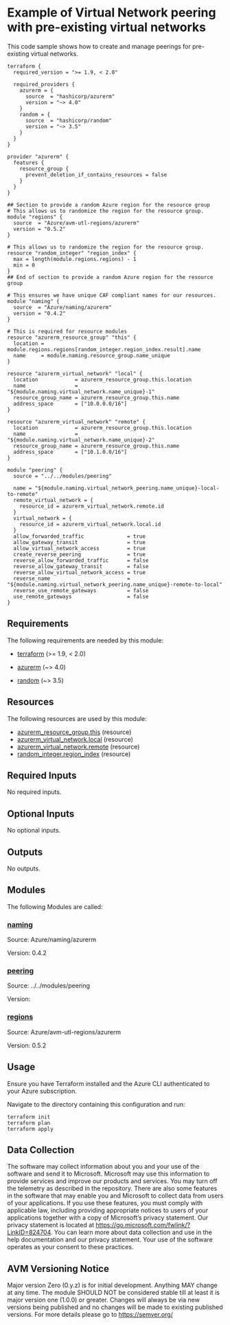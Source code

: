 <!-- BEGIN_TF_DOCS -->
# Example of Virtual Network peering with pre-existing virtual networks

This code sample shows how to create and manage peerings for pre-existing virtual networks.

```hcl
terraform {
  required_version = ">= 1.9, < 2.0"

  required_providers {
    azurerm = {
      source  = "hashicorp/azurerm"
      version = "~> 4.0"
    }
    random = {
      source  = "hashicorp/random"
      version = "~> 3.5"
    }
  }
}

provider "azurerm" {
  features {
    resource_group {
      prevent_deletion_if_contains_resources = false
    }
  }
}

## Section to provide a random Azure region for the resource group
# This allows us to randomize the region for the resource group.
module "regions" {
  source  = "Azure/avm-utl-regions/azurerm"
  version = "0.5.2"
}

# This allows us to randomize the region for the resource group.
resource "random_integer" "region_index" {
  max = length(module.regions.regions) - 1
  min = 0
}
## End of section to provide a random Azure region for the resource group

# This ensures we have unique CAF compliant names for our resources.
module "naming" {
  source  = "Azure/naming/azurerm"
  version = "0.4.2"
}

# This is required for resource modules
resource "azurerm_resource_group" "this" {
  location = module.regions.regions[random_integer.region_index.result].name
  name     = module.naming.resource_group.name_unique
}

resource "azurerm_virtual_network" "local" {
  location            = azurerm_resource_group.this.location
  name                = "${module.naming.virtual_network.name_unique}-1"
  resource_group_name = azurerm_resource_group.this.name
  address_space       = ["10.0.0.0/16"]
}

resource "azurerm_virtual_network" "remote" {
  location            = azurerm_resource_group.this.location
  name                = "${module.naming.virtual_network.name_unique}-2"
  resource_group_name = azurerm_resource_group.this.name
  address_space       = ["10.1.0.0/16"]
}

module "peering" {
  source = "../../modules/peering"

  name = "${module.naming.virtual_network_peering.name_unique}-local-to-remote"
  remote_virtual_network = {
    resource_id = azurerm_virtual_network.remote.id
  }
  virtual_network = {
    resource_id = azurerm_virtual_network.local.id
  }
  allow_forwarded_traffic              = true
  allow_gateway_transit                = true
  allow_virtual_network_access         = true
  create_reverse_peering               = true
  reverse_allow_forwarded_traffic      = false
  reverse_allow_gateway_transit        = false
  reverse_allow_virtual_network_access = true
  reverse_name                         = "${module.naming.virtual_network_peering.name_unique}-remote-to-local"
  reverse_use_remote_gateways          = false
  use_remote_gateways                  = false
}
```

<!-- markdownlint-disable MD033 -->
## Requirements

The following requirements are needed by this module:

- <a name="requirement_terraform"></a> [terraform](#requirement\_terraform) (>= 1.9, < 2.0)

- <a name="requirement_azurerm"></a> [azurerm](#requirement\_azurerm) (~> 4.0)

- <a name="requirement_random"></a> [random](#requirement\_random) (~> 3.5)

## Resources

The following resources are used by this module:

- [azurerm_resource_group.this](https://registry.terraform.io/providers/hashicorp/azurerm/latest/docs/resources/resource_group) (resource)
- [azurerm_virtual_network.local](https://registry.terraform.io/providers/hashicorp/azurerm/latest/docs/resources/virtual_network) (resource)
- [azurerm_virtual_network.remote](https://registry.terraform.io/providers/hashicorp/azurerm/latest/docs/resources/virtual_network) (resource)
- [random_integer.region_index](https://registry.terraform.io/providers/hashicorp/random/latest/docs/resources/integer) (resource)

<!-- markdownlint-disable MD013 -->
## Required Inputs

No required inputs.

## Optional Inputs

No optional inputs.

## Outputs

No outputs.

## Modules

The following Modules are called:

### <a name="module_naming"></a> [naming](#module\_naming)

Source: Azure/naming/azurerm

Version: 0.4.2

### <a name="module_peering"></a> [peering](#module\_peering)

Source: ../../modules/peering

Version:

### <a name="module_regions"></a> [regions](#module\_regions)

Source: Azure/avm-utl-regions/azurerm

Version: 0.5.2

## Usage

Ensure you have Terraform installed and the Azure CLI authenticated to your Azure subscription.

Navigate to the directory containing this configuration and run:

```
terraform init
terraform plan
terraform apply
```
<!-- markdownlint-disable-next-line MD041 -->
## Data Collection

The software may collect information about you and your use of the software and send it to Microsoft. Microsoft may use this information to provide services and improve our products and services. You may turn off the telemetry as described in the repository. There are also some features in the software that may enable you and Microsoft to collect data from users of your applications. If you use these features, you must comply with applicable law, including providing appropriate notices to users of your applications together with a copy of Microsoft’s privacy statement. Our privacy statement is located at <https://go.microsoft.com/fwlink/?LinkID=824704>. You can learn more about data collection and use in the help documentation and our privacy statement. Your use of the software operates as your consent to these practices.

## AVM Versioning Notice

Major version Zero (0.y.z) is for initial development. Anything MAY change at any time. The module SHOULD NOT be considered stable till at least it is major version one (1.0.0) or greater. Changes will always be via new versions being published and no changes will be made to existing published versions. For more details please go to https://semver.org/
<!-- END_TF_DOCS -->